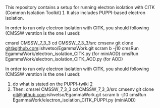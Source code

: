 This repository contains a setup for running electron isolation with CITK (Common Isolation Toolkit) [1]. 
It also includes PUPPI-based electron isolation. 

In order to run only electron isolation with CITK, you should following (CMSSW verstion is the one I used):

cmsrel CMSSW_7_3_3
cd CMSSW_7_3_3/src
cmsenv
git clone git@github.com:ishvetso/EgammaWork.git
scram b -j10
cmsRun EgammaWork/electron_isolation_CITK.py (for miniAOD)
cmsRun EgammaWork/electron_isolation_CITK_AOD.py (for AOD)
 
In order to run only electron isolation with CITK, you should following (CMSSW verstion is the one I used): 

1. do what is stated on the PUPPI-twiki [2] 
2. Then: 
cmsrel CMSSW_7_3_3
cd CMSSW_7_3_3/src
cmsenv
git clone git@github.com:ishvetso/EgammaWork.git
scram b -j10
cmsRun EgammaWork/electron_isolation_CITK_PUPPI.py (miniAOD)

[1]:
https://twiki.cern.ch/twiki/bin/viewauth/CMS/CommonIDAndIsolationFW
[2]:https://twiki.cern.ch/twiki/bin/viewauth/CMS/PUPPI#Validation_framework_in_CMSSW_73
